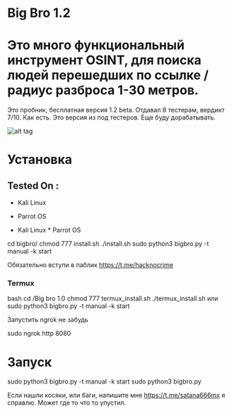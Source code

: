 # Big Bro 1.2
# Это много функциональный инструмент OSINT, для поиска людей перешедших по ссылке /радиус разброса 1-30 метров.

Это пробник, бесплатная версия 1.2 beta. Отдавал 8 тестерам, вердикт 7/10. Как есть. Это версия из под тестеров. Еще буду дорабатывать.

![alt tag](https://github.com/Bafomet666/Bigbro/blob/main/screenshots.jpeg)​

# Установка

## Tested On :

* Kali Linux
* Parrot OS


* Kali Linux * Parrot OS

cd bigbro/
chmod 777 install.sh
./install.sh
sudo python3 bigbro.py -t manual -k start


Обязательно вступи в паблик https://t.me/hacknocrime

### Termux

bash
cd /Big bro 1.0
chmod 777 termux_install.sh
./termux_install.sh или sudo python3 bigbro.py -t manual -k start



Запустить ngrok не забудь

sudo ngrok http 8080

# Запуск

sudo python3 bigbro.py -t manual -k start
sudo python3 bigbro.py

Если нашли косяки, или баги, напишите мне https://t.me/satana666mx я справлю. Может где то что то упустил.
